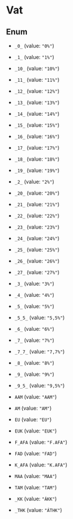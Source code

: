 

# Vat

## Enum


* `_0_` (value: `"0%"`)

* `_1_` (value: `"1%"`)

* `_10_` (value: `"10%"`)

* `_11_` (value: `"11%"`)

* `_12_` (value: `"12%"`)

* `_13_` (value: `"13%"`)

* `_14_` (value: `"14%"`)

* `_15_` (value: `"15%"`)

* `_16_` (value: `"16%"`)

* `_17_` (value: `"17%"`)

* `_18_` (value: `"18%"`)

* `_19_` (value: `"19%"`)

* `_2_` (value: `"2%"`)

* `_20_` (value: `"20%"`)

* `_21_` (value: `"21%"`)

* `_22_` (value: `"22%"`)

* `_23_` (value: `"23%"`)

* `_24_` (value: `"24%"`)

* `_25_` (value: `"25%"`)

* `_26_` (value: `"26%"`)

* `_27_` (value: `"27%"`)

* `_3_` (value: `"3%"`)

* `_4_` (value: `"4%"`)

* `_5_` (value: `"5%"`)

* `_5_5_` (value: `"5,5%"`)

* `_6_` (value: `"6%"`)

* `_7_` (value: `"7%"`)

* `_7_7_` (value: `"7,7%"`)

* `_8_` (value: `"8%"`)

* `_9_` (value: `"9%"`)

* `_9_5_` (value: `"9,5%"`)

* `AAM` (value: `"AAM"`)

* `AM` (value: `"AM"`)

* `EU` (value: `"EU"`)

* `EUK` (value: `"EUK"`)

* `F_AFA` (value: `"F.AFA"`)

* `FAD` (value: `"FAD"`)

* `K_AFA` (value: `"K.AFA"`)

* `MAA` (value: `"MAA"`)

* `TAM` (value: `"TAM"`)

* `_KK` (value: `"ÁKK"`)

* `_THK` (value: `"ÁTHK"`)



